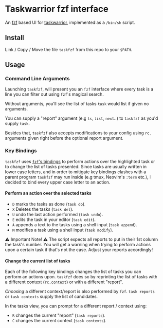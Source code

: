 # Taskwarrior fzf interface

An [fzf](https://github.com/junegunn/fzf) based UI for [taskwarrior](https://taskwarrior.org/), implemented as a `/bin/sh` script.

## Install

Link / Copy / Move the file `taskfzf` from this repo to your `$PATH`.

## Usage

### Command Line Arguments

Launching `taskfzf`, will present you an `fzf` interface where every task is
a line you can filter out using `fzf`'s magical search.

Without arguments, you'll see the list of tasks `task` would list if given no
arguments. 

You can supply a "report" argument (e.g `ls`, `list`, `next`..) to `taskfzf` as
you'd supply `task`.

Besides that, `taskfzf` also accepts modifications to your config using `rc.`
arguments given right before the optional report argument.

### Key Bindings

`taskfzf` uses [`fzf`'s bindings](https://www.mankier.com/1/fzf#Key_Bindings)
to perform actions over the highlighted task or to change the list of tasks
presented. Since tasks are usually written in lower case letters, and in order
to mitigate key bindings clashes with a parent program `taskfzf` may run inside
(e.g tmux, Neovim's `:term` etc.), I decided to bind every upper case letter to
an action.

#### Perform an action over the selected tasks

- `D` marks the tasks as done (`task do`).
- `X` Deletes the tasks (`task del`).
- `U` undo the last action performed (`task undo`).
- `E` edits the task in your editor (`task edit`).
- `A` appends a text to the tasks using a shell input (`task append`).
- `M` modifies a task using a shell input (`task modify`).

⚠ Important Note! ⚠ The script expects all reports to put in their 1st column
the task's number. You will get a warning when trying to perform actions upon
a certain task if that's not the case. Adjust your reports accordingly!

#### Change the current list of tasks

Each of the following key bindings changes the list of tasks you can perform an
actions upon. `taskfzf` does so by reprinting the list of tasks with
a different context (`rc.context`) or with a different "report".

_Choosing_ a different context/report is also performed by `fzf`. `task
reports` or `task contexts` supply the list of candidates.

In the tasks view, you can prompt for a different report / context using:

- `R` changes the current "report" (`task reports`).
- `C` changes the current context (`task contexts`).
